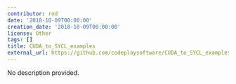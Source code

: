 ```yaml
---
contributor: rod
date: '2018-10-09T00:00:00'
creation_date: '2018-10-09T00:00:00'
license: Other
tags: []
title: CUDA_to_SYCL_examples
external_url: https://github.com/codeplaysoftware/CUDA_to_SYCL_examples
---
```


No description provided.
